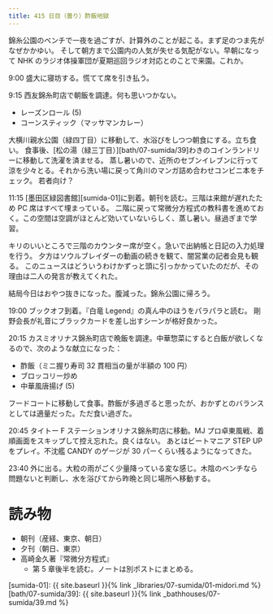 ```yaml
---
title: 415 日目（曇り）酢飯地獄
---
```


錦糸公園のベンチで一夜を過ごすが、計算外のことが起こる。まず足のつま先がなぜかかゆい。
そして朝方まで公園内の人気が失せる気配がない。早朝になって NHK のラジオ体操軍団が夏期巡回ラジオ対応とのことで来園。これか。

9:00 盛大に寝坊する。慌てて席を引き払う。

9:15 西友錦糸町店で朝飯を調達。何も思いつかない。
* レーズンロール (5)
* コーンスティック（マッサマンカレー）

大横川親水公園（緑四丁目）に移動して、水浴びをしつつ朝食にする。立ち食い。
食事後、[松の湯（緑三丁目）][bath/07-sumida/39]わきのコインランドリーに移動して洗濯を済ませる。
蒸し暑いので、近所のセブンイレブンに行って涼を少々とる。それから洗い場に戻って角川のマンガ詰め合わせコンビニ本をチェック。
若者向け？

11:15 [墨田区緑図書館][sumida-01]に到着。朝刊を読む。三階は来館が遅れたため PC 席はすべて埋まっている。
二階に戻って常微分方程式の教科書を進めておく。この空間は空調がほとんど効いていないらしく、蒸し暑い。昼過ぎまで学習。

キリのいいところで三階のカウンター席が空く。急いで出納帳と日記の入力処理を行う。
夕方はソウルブレイダーの動画の続きを観て、闇営業の記者会見も観る。
このニュースはどういうわけかずっと頭に引っかかっていたのだが、その理由は二人の発言が教えてくれた。

結局今日はおやつ抜きになった。腹減った。錦糸公園に帰ろう。

19:00 ブックオフ到着。『白竜 Legend』の真ん中のほうをパラパラと読む。
剛野会長が礼音にブラックカードを差し出すシーンが格好良かった。

20:15 カスミオリナス錦糸町店で晩飯を調達。中華惣菜にすると白飯が欲しくなるので、次のような献立になった：
* 酢飯（ミニ握り寿司 32 貫相当の量が半額の 100 円）
* ブロッコリー炒め
* 中華風唐揚げ (5)

フードコートに移動して食事。酢飯が多過ぎると思ったが、おかずとのバランスとしては適量だった。ただ食い過ぎた。

20:45 タイトー F ステーションオリナス錦糸町店に移動。MJ プロ卓東風戦、着順画面をスキップして控え忘れた。良くはない。
あとはビートマニア STEP UP をプレイ。不沈艦 CANDY のゲージが 30 パーくらい残るようになってきた。

23:40 外に出る。大粒の雨がごく少量降っている変な感じ。木陰のベンチなら問題ないと判断し、水を浴びてから昨晩と同じ場所へ移動する。

# 読み物

* 朝刊（産経、東京、朝日）
* 夕刊（朝日、東京）
* 高崎金久著『常微分方程式』
  * 第 5 章後半を読む。ノートは別ポストにまとめる。

[sumida-01]: {{ site.baseurl }}{% link _libraries/07-sumida/01-midori.md %}
[bath/07-sumida/39]: {{ site.baseurl }}{% link _bathhouses/07-sumida/39.md %}
